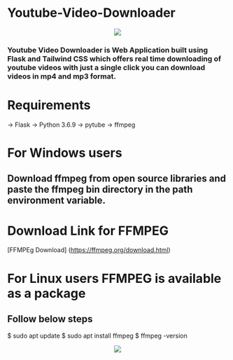 # Youtube-Video-Downloader

<p align="center">
<img src="https://github.com/VittalAB/Youtube-Video-Downloader/assets/59869004/4e20812b-1182-4069-9e49-7f071fb6e64c" />
</p>

### Youtube Video Downloader is Web Application built using Flask and Tailwind CSS which offers real time downloading of youtube videos with just a single click you can download videos in mp4 and mp3 format.




# Requirements

-> Flask
-> Python 3.6.9
-> pytube
-> ffmpeg

# For Windows users

## Download ffmpeg from open source libraries and paste the ffmpeg bin directory in the path environment variable.

# Download Link for FFMPEG

[FFMPEg Download] (https://ffmpeg.org/download.html)

# For Linux users FFMPEG is available as a package 
## Follow below steps 

$ sudo apt update
$ sudo apt install ffmpeg
$ ffmpeg -version

<p align="center">
<img src="https://github.com/VittalAB/Youtube-Video-Downloader/assets/59869004/54cb8a66-ea15-4a70-a152-cf7771e01642" />
</p>

